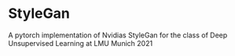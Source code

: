 # StyleGan
A pytorch implementation of Nvidias StyleGan for the class of Deep Unsupervised Learning at LMU Munich 2021
